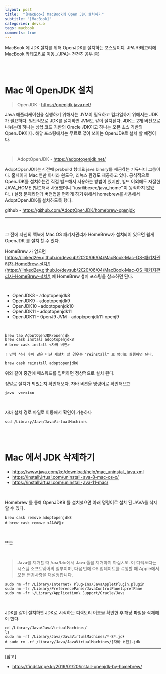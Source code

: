 ```yaml
---
layout: post
title:  "[MacBook] MacBook에 Open JDK 설치하기"
subtitle: "[MacBook]"
categories: devsub
tags: macbook
comments: true
---
```



MacBook 에 JDK 설치를 위해 OpenJDK를 설치하는 포스팅이다.
JPA 카테고리에 MacBook 카테고리로 이동..(JPA는 천천히 공부 중)

<br><br>


# Mac 에 OpenJDK 설치


> OpenJDK - https://openjdk.java.net/

Java 애플리케이션을 실행하기 위해서는 JVM이 필요하고 컴파일하기 위해서는 JDK가 필요하다. 일반적으로 JDK를 설치하면 JVM도 같이 설치된다. JDK는 2개 버전으로 나뉘는데 하나는 상업 코드 기반의 Oracle JDK이고 하나는 오픈 소스 기반의 OpenJDK이다. 해당 포스팅에서는 무료로 많이 쓰이는 OpenJDK로 설치 할 예정이다.

<br>


> AdoptOpenJDK - https://adoptopenjdk.net/

AdoptOpenJDK는 사전에 prebuild 형태로 java binary를 제공하는 커뮤니티 그룹이다. 홈페이지 Mac 뿐만 아니라 윈도우, 리눅스 환경도 제공하고 있다. 공식적으로 OpenJDK를 설치하는건 직접 빌드해서 사용하는 방법이 있지만, 빌드 이외에도 자잘한 JAVA_HOME (빌드해서 사용했더니 “/usr/libexec/java_home” 이 동작하지 않았다..) 설정 문제라던가 버전업을 편하게 하기 위해서 homebrew를 사용해서 AdoptOpenJDK를 설치하도록 했다.


github - https://github.com/AdoptOpenJDK/homebrew-openjdk

---

<br>


그 전에 자신의 맥북에 Mac OS 패키지관리자 HomeBrew가 설치되어 있으면 쉽게 OpenJDK 를 설치 할 수 있다.

HomeBrew 가 없으면 [https://linked2ev.github.io/devsub/2020/06/04/MacBook-Mac-OS-패키지관리자-HomeBrew-설치/](https://linked2ev.github.io/devsub/2020/06/04/MacBook-Mac-OS-패키지관리자-HomeBrew-설치/) 에 HomeBrew 설치 포스팅을 참조하면 된다.

<br>

- OpenJDK8 - adoptopenjdk8
- OpenJDK9 - adoptopenjdk9
- OpenJDK10 - adoptopenjdk10
- OpenJDK11 - adoptopenjdk11
- OpenJDK11 - OpenJ9 JVM - adoptopenjdk11-openj9

<br>

```
brew tap AdoptOpenJDK/openjdk
brew cask install adoptopenjdk8
# brew cask install <자바 버젼>
```

`! 만약 삭제 후에 같은 버젼 재설치 할 경우는 "reinstall" 로 명어로 실행하면 된다.`

```
brew cask reinstall adoptopenjdk8
```

위와 같이 중간에 패스워드를 입력하면 정상적으로 설치 된다.

정말로 설치가 되었는지 확인해보자. 자바 버젼울 명령어로 확인해보고

```
java -version
```

<br>

자바 설치 경로 파일로 이동해서 확인이 가능하다

```
scd /Library/Java/JavaVirtualMachines
```

<br><br>


# Mac 에서 JDK 삭제하기


- https://www.java.com/ko/download/help/mac_uninstall_java.xml
- https://installvirtual.com/uninstall-java-8-mac-os-x/
- https://installvirtual.com/uninstall-java-11-mac/

<br>

Homebrew 를 통해 OpenJDK8 를 설치했으면 아래 명령어로 설치 된 JAVA를 삭제 할 수 있다.

```
brew cask remove adoptopenjdk8
# brew cask remove <JAVA명>
```

<br>

또는 

<br>


> Java를 제거할 때 /usr/bin에서 Java 툴을 제거하지 마십시오. 이 디렉토리는 시스템 소프트웨어의 일부이며, 다음 번에 OS 업데이트를 수행할 때 Apple에서 모든 변경사항을 재설정합니다.

```
sudo rm -fr /Library/Internet\ Plug-Ins/JavaAppletPlugin.plugin 
sudo rm -fr /Library/PreferencePanes/JavaControlPanel.prefPane 
sudo rm -fr ~/Library/Application\ Support/Oracle/Java
```

<br>

JDK를 같이 설치하면 JDK로 시작하는 디렉토리 이름을 확인한 후 해당 파일을 삭제해야 한다.

```
cd /Library/Java/JavaVirtualMachines/
ls
sudo rm -rf /Library/Java/JavaVirtualMachines/*-8*.jdk
# sudo rm -rf /Library/Java/JavaVirtualMachines/[자바 버전].jdk
```






---
[참고]
- https://findstar.pe.kr/2019/01/20/install-openjdk-by-homebrew/
